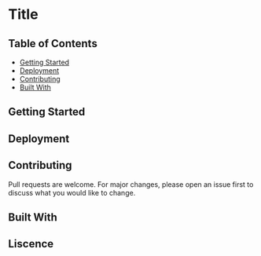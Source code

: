 # Title

## Table of Contents

- [Getting Started](##Getting%20Started)
- [Deployment](##Deployment)
- [Contributing](##Contributing)
- [Built With](##Built%20With)

## Getting Started

## Deployment

## Contributing

Pull requests are welcome. For major changes, please open an issue first to discuss what you would like to change.

## Built With

## Liscence 
